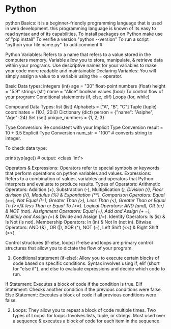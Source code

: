 # Python
python Basics:
it is a beginner-friendly programming language that is used in web development.
this programming language is known of its easy to read syntax and of its capabilities. 
To install packages on Python make use of "pip install" 
To verifie a version "python --version"
To run a script "python your file name.py"
To add comment #

Python Variables:
Refers to a name that refers to a value stored in the computers memory. Variable allow you to store, manipulate, & retrieve data within your programs.
Use descriptive names for your variables to make your code more readable and maintainable
Declaring Variables:
You will simply assign a value to a variable using the = operator. 

Basic Data types:
integers (int)
age = "30"
float-point numbers (float)
height = "5.9"
strings (str)
name = "Alice"
boolean values (bool)
To control flow of your program:
Conditional statements (if, else, elif) 
Loops (for, while)

Compound Data Types:
list (list)
Alphabets  = ["A", "B", "C"]
Tuple (tuple)
coordinates = (10.1, 20.0)
Dictionary (dict)
person = {"name": "Asiphe", "Age": 24}
Set (set)
unique_numbers = {1, 2, 3}

Type Conversion:
Be consistent with your 
Implicit Type Conversion
result = 10 + 3.5
Explicit Type Conversion
num_str = "100" # converts string to integer.

To check data type:

print(typ(age)) # output: <class 'int'>

Operators & Expressions:
Operators refer to special symbols or keywords that perform operations on python variables and values. 
Expressions:
Refers to a combination of values, variables and operators that Python interprets and evaluate to produce results.
Types of Operators: 
Arithmetic Operators: Addition (+), Substraction (-), Multiplication (*), Division (/), Floor division (//), Modulus (%) & Expontiation (**).
Comparison Operators: Equal (==), Not Equal (!=), Greater Than (>), Less Than (<), Greater Than or Equal To (>=)& less Than or Equal To (<=).
Logical Operators: AND (and), OR (or) & NOT (not).
Assignment Operators:  Equal (=), Add and Assign (+ =), Multiply and Assign (*=) & Divide and  Assign (/=).
Identity Operators: Is (is) & Is Not (is not).
Membership Operators: In (in) & Not In (not in).
Bitwise Operators: AND (&) , OR (|), XOR (^), NOT (~), Left Shift (<<) & Right Shift (>>).

Control structures (if-else, loops)
if-else and loops are primary control structures that allow you to dictate the flow of your program.

1. Conditional statement (if-else):
Allow you to execute certain blocks of code based on specific conditions. 
Syntax involves using if, elif (short for "else if"), and else to evaluate expressions and decide which code to run.

If Statement: Executes a block of code if the condition is true.
Elif Statement: Checks another condition if the previous conditions were false.
Else Statement: Executes a block of code if all previous conditions were false.

2. Loops:
They allow you to repeat a block of code multiple times. 
Two types of Loops:
for loops: Involves lists, tuple, or strings.
Most used over a sequence & executes a block of code for each item in the sequence.
